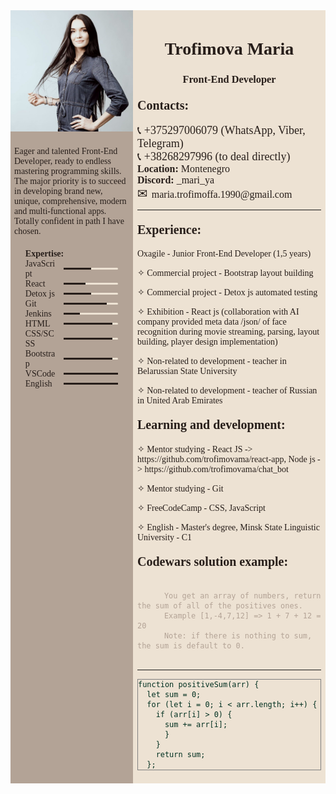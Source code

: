 <div style="display: flex; box-sizing:border-box; padding:0; margin:0; font-family: Montserrat; color:#271e1a;">
  <div style="background-color:#b3a396; width: 40%">
    <img src="cv-image.png" alt="Maria Trofimova"/>
    <p style="padding: 6px;">Eager and talented Front-End Developer, ready to endless mastering programming skills. The major priority is to succeed in developing brand new, unique, comprehensive, modern and multi-functional apps. Totally confident in path I have chosen.</p>
    <ul> <b>Expertise:</b>
      <li style="display:flex; align-items: center; gap: 10px;">
        <span style="width: 30%">JavaScript</span>
        <div style="width: 50%; height: 3px; background-color: #ede2d3; border-radius: 3px; ">
          <span style="display: block; height: 3px; background-color: #271e1a; width: 50%"></span>
        </div>
      </li>
      <li style="display:flex; align-items: center; gap: 10px;">
        <span style="width: 30%">React</span>
        <div style="width: 50%; height: 3px; background-color: #ede2d3; border-radius: 3px; ">
          <span style="display: block; height: 3px; background-color: #271e1a; width: 40%"></span>
        </div>
      </li>
      <li style="display:flex; align-items: center; gap: 10px;">
        <span style="width: 30%">Detox js</span>
        <div style="width: 50%; height: 3px; background-color: #ede2d3; border-radius: 3px; ">
          <span style="display: block; height: 3px; background-color: #271e1a; width: 50%"></span>
        </div>
      </li>
      <li style="display:flex; align-items: center; gap: 10px;">
        <span style="width: 30%">Git</span>
        <div style="width: 50%; height: 3px; background-color: #ede2d3; border-radius: 3px; ">
          <span style="display: block; height: 3px; background-color: #271e1a; width: 80%"></span>
        </div>
      </li>
      <li style="display:flex; align-items: center; gap: 10px;">
        <span style="width: 30%">Jenkins</span>
        <div style="width: 50%; height: 3px; background-color: #ede2d3; border-radius: 3px; ">
          <span style="display: block; height: 3px; background-color: #271e1a; width: 30%"></span>
        </div>
      </li>
      <li style="display:flex; align-items: center; gap: 10px;">
        <span style="width: 30%">HTML</span>
        <div style="width: 50%; height: 3px; background-color: #ede2d3; border-radius: 3px; ">
          <span style="display: block; height: 3px; background-color: #271e1a; width: 90%"></span>
        </div>
      </li>
      <li style="display:flex; align-items: center; gap: 10px;">
        <span style="width: 30%">CSS/SCSS</span>
        <div style="width: 50%; height: 3px; background-color: #ede2d3; border-radius: 3px; ">
          <span style="display: block; height: 3px; background-color: #271e1a; width: 90%"></span>
        </div>
      </li>
      <li style="display:flex; align-items: center; gap: 10px;">
        <span style="width: 30%">Bootstrap</span>
        <div style="width: 50%; height: 3px; background-color: #ede2d3; border-radius: 3px; ">
          <span style="display: block; height: 3px; background-color: #271e1a; width: 90%"></span>
        </div>
      </li>
      <li style="display:flex; align-items: center; gap: 10px;">
        <span style="width: 30%">VSCode</span>
        <div style="width: 50%; height: 3px; background-color: #ede2d3; border-radius: 3px; ">
          <span style="display: block; height: 3px; background-color: #271e1a; width: 100%"></span>
        </div>
      </li>
      <li style="display:flex; align-items: center; gap: 10px;">
        <span style="width: 30%">English</span>
        <div style="width: 50%; height: 3px; background-color: #ede2d3; border-radius: 3px; ">
          <span style="display: block; height: 3px; background-color: #271e1a; width: 100%"></span>
        </div>
      </li>
    </ul>
  </div>
  <div style="background-color:#ede2d3; padding:7px; width: 60%">
    <h1 style="text-align:center; padding:0">Trofimova Maria</h1>
    <h3 style="text-align:center; padding:0">Front-End Developer</h3>
    <h4><b style="font-size:20px; margin:0">Contacts:</b></h4>
    <p style="font-size:18px; margin:0">📞 +375297006079 (WhatsApp, Viber, Telegram)</p>
    <p style="font-size:18px; margin:0">📞 +38268297996 (to deal directly)</p>
    <p style="font-size:16px; margin:0"><b>Location:</b> Montenegro</p>
    <p style="font-size:16px; margin:0"><b>Discord:</b> _mari_ya</p>
    <p style="font-size:16px; margin:0"><span style="font-size:20px; margin-right:6px">✉</span>maria.trofimoffa.1990@gmail.com</p>
    <hr />
    <h4><b style="font-size:20px; margin:0">Experience:</b></h4>
    <p>Oxagile - Junior Front-End Developer (1,5 years)</p>
    <p>✧ Commercial project - Bootstrap layout building</p>
    <p>✧ Commercial project - Detox js automated testing</p>
    <p>✧ Exhibition - React js (collaboration with AI company provided meta data /json/ of face recognition during movie streaming, parsing, layout building, player design implementation)</p>
    <p>✧ Non-related to development - teacher in Belarussian State University</p>
    <p>✧ Non-related to development - teacher of Russian in United Arab Emirates</p>
    <h4><b style="font-size:20px; margin:0">Learning and development:</b></h4>
    <p>✧ Mentor studying - React JS -> https://github.com/trofimovama/react-app, Node js -> https://github.com/trofimovama/chat_bot</p>
    <p>✧ Mentor studying - Git</p>
    <p>✧ FreeCodeCamp - CSS, JavaScript</p>
    <p>✧ English - Master's degree, Minsk State Linguistic University - C1</p>
    <h4><b style="font-size:20px; margin:0">Codewars solution example:</b></h4>
    <p><code style="color: #b3a396">
      You get an array of numbers, return the sum of all of the positives ones.
      Example [1,-4,7,12] => 1 + 7 + 12 = 20
      Note: if there is nothing to sum, the sum is default to 0.
    </code></p>
    <hr />
    <p style="border: 1px solid gray;">
      <code style="color: #023020;">function positiveSum(arr) {<br/>&nbsp&nbsplet sum = 0;<br/>&nbsp&nbspfor (let i = 0; i < arr.length; i++) {<br/>&nbsp&nbsp&nbsp&nbspif (arr[i] > 0) {<br/>&nbsp&nbsp&nbsp&nbsp&nbsp&nbspsum += arr[i];<br/>&nbsp&nbsp&nbsp&nbsp&nbsp&nbsp}<br/>&nbsp&nbsp&nbsp&nbsp}<br/>&nbsp&nbsp&nbsp&nbspreturn sum;<br/>&nbsp&nbsp};</code>
    </p> 
  </div>
</div>
